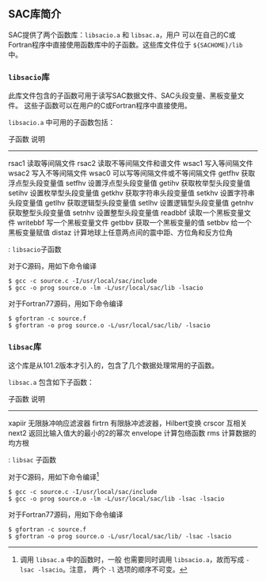 ## SAC库简介

SAC提供了两个函数库：`libsacio.a` 和 `libsac.a`，用户
可以在自己的C或Fortran程序中直接使用函数库中的子函数。这些库文件位于
`${SACHOME}/lib` 中。

### `libsacio`库

此库文件包含的子函数可用于读写SAC数据文件、SAC头段变量、黑板变量文件。
这些子函数可以在用户的C或Fortran程序中直接使用。

`libsacio.a` 中可用的子函数包括：

  子函数     说明
  ---------- ------------------------------------------------
  rsac1      读取等间隔文件
  rsac2      读取不等间隔文件和谱文件
  wsac1      写入等间隔文件
  wsac2      写入不等间隔文件
  wsac0      可以写等间隔文件或不等间隔文件
  getfhv     获取浮点型头段变量值
  setfhv     设置浮点型头段变量值
  getihv     获取枚举型头段变量值
  setihv     设置枚举型头段变量值
  getkhv     获取字符串头段变量值
  setkhv     设置字符串头段变量值
  getlhv     获取逻辑型头段变量值
  setlhv     设置逻辑型头段变量值
  getnhv     获取整型头段变量值
  setnhv     设置整型头段变量值
  readbbf    读取一个黑板变量文件
  writebbf   写一个黑板变量文件
  getbbv     获取一个黑板变量的值
  setbbv     给一个黑板变量赋值
  distaz     计算地球上任意两点间的震中距、方位角和反方位角

  : `libsacio`子函数

对于C源码，用如下命令编译

``` {.console}
$ gcc -c source.c -I/usr/local/sac/include
$ gcc -o prog source.o -lm -L/usr/local/sac/lib -lsacio
```

对于Fortran77源码，用如下命令编译

``` {.console}
$ gfortran -c source.f
$ gfortran -o prog source.o -L/usr/local/sac/lib/ -lsacio
```

### `libsac`库

这个库是从101.2版本才引入的，包含了几个数据处理常用的子函数。

`libsac.a` 包含如下子函数：

  子函数     说明
  ---------- -------------------------------
  xapiir     无限脉冲响应滤波器
  firtrn     有限脉冲滤波器，Hilbert变换
  crscor     互相关
  next2      返回比输入值大的最小的2的幂次
  envelope   计算包络函数
  rms        计算数据的均方根

  : `libsac` 子函数

对于C源码，用如下命令编译[^1]

``` {.console}
$ gcc -c source.c -I/usr/local/sac/include
$ gcc -o prog source.o -lm -L/usr/local/sac/lib -lsac -lsacio
```

对于Fortran77源码，用如下命令编译

``` {.console}
$ gfortran -c source.f
$ gfortran -o prog source.o -L/usr/local/sac/lib/ -lsac -lsacio
```

[^1]: 调用 `libsac.a` 中的函数时，一般 也需要同时调用
    `libsacio.a`，故而写成 `-lsac -lsacio`。注意， 两个 `-l`
    选项的顺序不可变。
